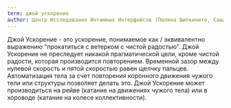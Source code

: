 ```yaml
---
term: джой ускорение
author: Центр Исследования Интимных Интерфейсов (Полина Шилкините, Саша Пистолетова, Йожи Столет)
---
```

Джой Ускорение - это ускорение, понимаемое как / эквивалентно выражению “прокатиться с ветерком с чистой радостью”. Джой Ускорение не преследует никакой прагматической цели, кроме чистой радости, которая производится повторением. Временной зазор между нулевой скорость и пятой скоростью равен щелчку пальцев. Автоматизация тела за счет повторения коронного движения чужого тели или структуры позволяет делать это. Джой Ускорение может производиться на рейве (катание на движениях чужого тела) или в хороводе (катание на колесе коллективности).
